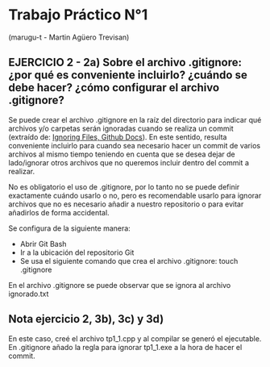 # Trabajo Práctico N°1
(marugu-t - Martin Agüero Trevisan)
## EJERCICIO 2 - 2a) Sobre el archivo .gitignore: ¿por qué es conveniente incluirlo? ¿cuándo se debe hacer? ¿cómo configurar el archivo .gitignore?

Se puede crear el archivo .gitignore en la raíz del directorio para indicar qué archivos y/o carpetas serán ignoradas cuando se realiza un commit (extraído de: [Ignoring Files, Github Docs](https://docs.github.com/en/get-started/getting-started-with-git/ignoring-files)). En este sentido, resulta conveniente incluirlo para cuando sea necesario hacer un commit de varios archivos al mismo tiempo teniendo en cuenta que se desea dejar de lado/ignorar otros archivos que no queremos incluir dentro del commit a realizar.

No es obligatorio el uso de .gitignore, por lo tanto no se puede definir exactamente cuándo usarlo o no, pero es recomendable usarlo para ignorar archivos que no es necesario añadir a nuestro repositorio o para evitar añadirlos de forma accidental.

Se configura de la siguiente manera:

- Abrir Git Bash
- Ir a la ubicación del repositorio Git
- Se usa el siguiente comando que crea el archivo .gitignore: touch .gitignore

En el archivo .gitignore se puede observar que se ignora al archivo ignorado.txt

## Nota ejercicio 2, 3b), 3c) y 3d)

En este caso, creé el archivo tp1_1.cpp y al compilar se generó el ejecutable. En .gitignore añado la regla para ignorar tp1_1.exe a la hora de hacer el commit.